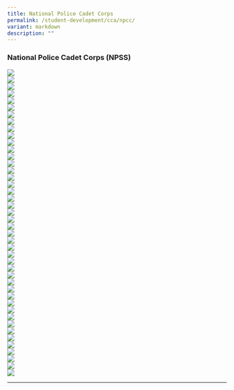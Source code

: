 ```yaml
---
title: National Police Cadet Corps
permalink: /student-development/cca/npcc/
variant: markdown
description: ""
---
```

### National Police Cadet Corps (NPSS)

![](/images/NPCC/For%202024/Slide1.JPG)
<br>
![](/images/NPCC/For%202024/Slide2.JPG)
<br>
![](/images/NPCC/For%202024/Slide3.JPG)
<br>
![](/images/NPCC/For%202024/Slide4.JPG)
<br>
![](/images/NPCC/For%202024/Slide5.JPG)
<br>
![](/images/NPCC/For%202024/Slide6.JPG)
<br>
![](/images/NPCC/For%202024/Slide7.JPG)
<br>
![](/images/NPCC/For%202024/Slide8.JPG)
<br>
![](/images/NPCC/For%202024/Slide9.JPG)
<br>
![](/images/NPCC/For%202024/Slide10.JPG)
<br>
![](/images/NPCC/For%202024/Slide11.JPG)
<br>
![](/images/NPCC/For%202024/Slide12.JPG)
<br>
![](/images/NPCC/For%202024/Slide13.JPG)
<br>
![](/images/NPCC/For%202024/Slide14.JPG)
<br>
![](/images/NPCC/For%202024/Slide15.JPG)
<br>
![](/images/NPCC/For%202024/Slide16.JPG)
<br>
![](/images/NPCC/For%202024/Slide17.JPG)
<br>
![](/images/NPCC/For%202024/Slide18.JPG)
<br>
![](/images/NPCC/For%202024/Slide19.JPG)
<br>
![](/images/NPCC/For%202024/Slide20.JPG)
<br>
![](/images/NPCC/For%202024/Slide21.JPG)
<br>
![](/images/NPCC/For%202024/Slide22.JPG)
<br>
![](/images/NPCC/For%202024/Slide23.JPG)
<br>
![](/images/NPCC/For%202024/Slide24.JPG)
<br>
![](/images/NPCC/For%202024/Slide25.JPG)
<br>
![](/images/NPCC/For%202024/Slide26.JPG)
<br>
![](/images/NPCC/For%202024/Slide27.JPG)
<br>
![](/images/NPCC/For%202024/Slide28.JPG)
<br>
![](/images/NPCC/For%202024/Slide29.JPG)
<br>
![](/images/NPCC/For%202024/Slide30.JPG)
<br>
![](/images/NPCC/For%202024/Slide31.JPG)
<br>
![](/images/NPCC/For%202024/Slide32.JPG)
<br>
![](/images/NPCC/For%202024/Slide33.JPG)
<br>
![](/images/NPCC/For%202024/Slide34.JPG)
<br>
![](/images/NPCC/For%202024/Slide35.JPG)
<br>
![](/images/NPCC/For%202024/Slide36.JPG)
<br>
![](/images/NPCC/For%202024/Slide37.JPG)
<br>
![](/images/NPCC/For%202024/Slide38.JPG)
<br>
![](/images/NPCC/For%202024/Slide39.JPG)
<br>
![](/images/NPCC/For%202024/Slide40.JPG)
<br>
![](/images/NPCC/For%202024/Slide41.JPG)
<br>
![](/images/NPCC/For%202024/Slide42.JPG)
<br>
![](/images/NPCC/For%202024/Slide43.JPG)
<br>
![](/images/NPCC/For%202024/Slide44.JPG)
<hr>